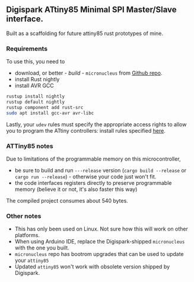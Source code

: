 ## Digispark ATtiny85 Minimal SPI Master/Slave interface.

Built as a scaffolding for future attiny85 rust prototypes of mine.

### Requirements

To use this, you need to 
* download, or better - *build* - `micronucleus` from [Github repo](https://github.com/micronucleus/micronucleus/tree/master). 
* install Rust nightly 
* install AVR GCC

```sh
rustup install nightly
rustup default nightly
rustup component add rust-src
sudo apt install gcc-avr avr-libc
```

Lastly, your `udev` rules must specify the appropriate access rights to allow
you to program the ATtiny controllers: install rules specified [here](https://github.com/micronucleus/micronucleus/blob/master/commandline/49-micronucleus.rules).

### ATTiny85 notes

Due to limitations of the programmable memory on this microcontroller,
* be sure to build and run `---release` version (`cargo build --release` or `cargo run --release`) - otherwise your code just won't fit.
* the code interfaces registers directly to preserve programmable memory (believe it or not, it's also faster this way)

The compiled project consumes about 540 bytes.

### Other notes
* This has only been used on Linux. Not sure how this will work on other platforms.
* When using Arduino IDE, replace the Digispark-shipped `micronucleus` with the one you built. 
* `micronucleus` repo has bootrom upgrades that can be used to update your `attiny85`
* Updated `attiny85` won't work with obsolete version shipped by Digispark.
